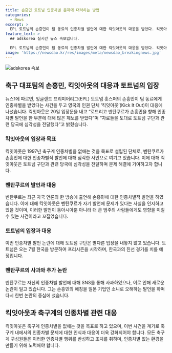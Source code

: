 ```yaml
---
title: 손흥민 토트넘 인종차별 문제에 대처하는 방법
categories:
  - News
excerpt: >
  EPL 토트넘의 손흥민이 팀 동료의 인종차별 발언에 대한 킥잇아웃의 대응을 받았다. 킥잇아웃은 벤탄쿠르의 행동을 비난하며 토트넘 구단과 당국에 심각성 전달. 이에 대한 토트넘 구단의 입장은 없는 가운데, 토트넘은 7월에 한국을 방문해 친선 경기를 치르는 등 관련 사안에 대한 관심이 집중되고 있다.
feature_text: >
  ## adskorea 실시간 뉴스 속보입니다.

  EPL 토트넘의 손흥민이 팀 동료의 인종차별 발언에 대한 킥잇아웃의 대응을 받았다. 킥잇아웃은 벤탄쿠르의 행동을 비난하며 토트넘 구단과 당국에 심각성 전달. 이에 대한 토트넘 구단의 입장은 없는 가운데, 토트넘은 7월에 한국을 방문해 친선 경기를 치르는 등 관련 사안에 대한 관심이 집중되고 있다.
image: 'https://newsdao.kr/res/images/meta/newsdao_breakingnews.jpg'
---
```


<p><img src="https://newsdao.kr/res/images/meta/newsdao_breakingnews.jpg" alt="adskorea 속보" /></p>

<h2 data-ke-size="size26">축구 대표팀의 손흥민, 킥잇아웃의 대응과 토트넘의 입장</h2>

<p data-ke-size="size16">뉴스1에 따르면, 잉글랜드 프리미어리그(EPL) 토트넘 홋스퍼의 손흥민이 팀 동료에게 인종차별을 받았다는 사건을 두고 영국의 인권 단체 ‘킥잇아웃’(Kick It Out)이 대응에 나섰습니다. 킥잇아웃은 20일 입장문을 내고 “로드리고 벤탄쿠르가 손흥민을 향해 인종차별 발언을 한 부분에 대해 많은 제보를 받았다”며 “자료들을 토대로 토트넘 구단과 관련 당국에 심각성을 전달했다”고 밝혔습니다.</p>

<h3>킥잇아웃의 입장과 목표</h3>

<p data-ke-size="size16">킥잇아웃은 1997년 축구계 인종차별을 없애는 것을 목표로 설립된 단체로, 벤탄쿠르가 손흥민에 대한 인종차별적 발언에 대해 심각한 사안으로 여기고 있습니다. 이에 대해 킥잇아웃은 토트넘 구단과 관련 당국에 심각성을 전달하며 문제 해결에 기여하고자 합니다.</p>

<h3>벤탄쿠르의 발언과 대응</h3>

<p data-ke-size="size16">벤탄쿠르는 최근 자국 언론의 한 방송에 출연해 손흥민에 대한 인종차별적 발언을 하였습니다. 이에 대해 킥잇아웃은 벤탄쿠르가 자기 발언에 문제가 있다는 사실을 인지하고 있을 것이며, 이러한 발언이 동아시아뿐 아니라 더 큰 범주의 사람들에게도 영향을 미칠 수 있는 사건이라고 꼬집었습니다.</p>

<h3>토트넘의 입장과 대응</h3>

<p data-ke-size="size16">이번 인종차별 발언 논란에 대해 토트넘 구단은 별다른 입장을 내놓지 않고 있습니다. 토트넘은 오는 7월 한국을 방문하여 프리시즌을 시작하며, 한국과의 친선 경기를 치를 예정입니다.</p>

<h3>벤탄쿠르의 사과와 추가 논란</h3>

<p data-ke-size="size16">벤탄쿠르는 자신의 인종차별 발언에 대해 SNS를 통해 사과하였으나, 이로 인해 새로운 논란이 일고 있습니다. 그는 손흥민의 애칭을 일본 기업인 소니로 오해하는 발언을 하며 다시 한번 논란의 중심에 섰습니다.</p>

<h2 data-ke-size="size26">킥잇아웃과 축구계의 인종차별 관련 대응</h2>

<p data-ke-size="size16">킥잇아웃은 축구계 인종차별을 없애는 것을 목표로 하고 있으며, 이번 사건을 계기로 축구계 내에서의 인종차별 문제에 대한 인식과 대응이 더욱 강화되어야 합니다. 모든 축구계 구성원들은 이러한 인종차별 행위를 반성하고 조치를 취하며, 인종차별 없는 환경을 만들기 위해 노력해야 합니다.</p>

<p data-ke-size="size16">&nbsp;</p>

